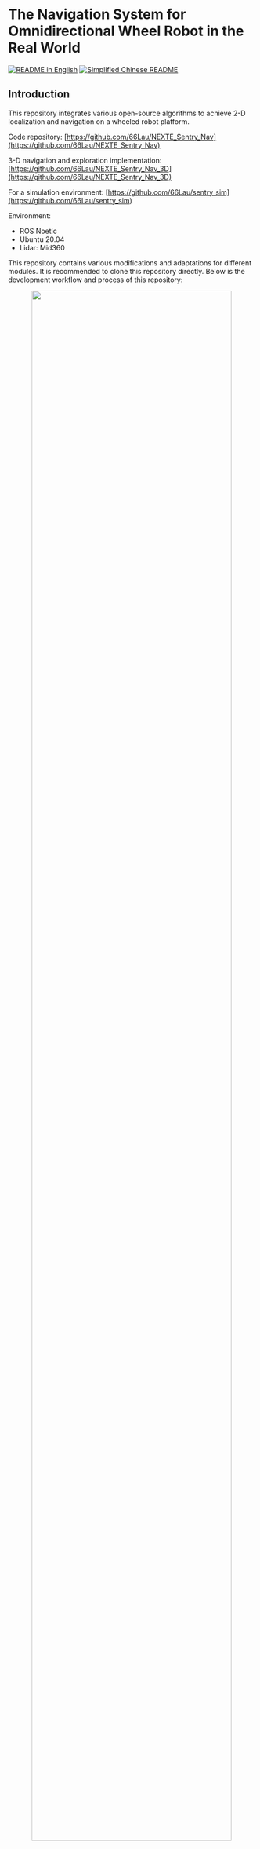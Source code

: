 # The Navigation System for Omnidirectional Wheel Robot in the Real World

[![README in English](https://img.shields.io/badge/English-d9d9d9)](./README.md)
[![Simplified Chinese README](https://img.shields.io/badge/简体中文-d9d9d9)](./README_CN.md)

## Introduction
This repository integrates various open-source algorithms to achieve 2-D localization and navigation on a wheeled robot platform.

Code repository: [https://github.com/66Lau/NEXTE_Sentry_Nav](https://github.com/66Lau/NEXTE_Sentry_Nav)

3-D navigation and exploration implementation: [https://github.com/66Lau/NEXTE_Sentry_Nav_3D](https://github.com/66Lau/NEXTE_Sentry_Nav_3D)

For a simulation environment: [https://github.com/66Lau/sentry_sim](https://github.com/66Lau/sentry_sim)

Environment:
- ROS Noetic
- Ubuntu 20.04  
- Lidar: Mid360

This repository contains various modifications and adaptations for different modules. It is recommended to clone this repository directly. Below is the development workflow and process of this repository:

<div align="center"><img src="doc/sentry_navigation.png" width=90% /></div>

## Hardware Info
- [MID360 Official Website](https://www.livoxtech.com/cn/mid-360)
- [Quick Start Guide for MID360](https://terra-1-g.djicdn.com/65c028cd298f4669a7f0e40e50ba1131/Mid360/Livox_Mid-360_Quick_Start_Guide_multi.pdf)
- [MID360 User Manual](https://terra-1-g.djicdn.com/65c028cd298f4669a7f0e40e50ba1131/Mid360/20230727/Livox_Mid-360_User_Manual_CHS.pdf)
- [Livox SDK2 Source Code](https://github.com/Livox-SDK/Livox-SDK2)
- [Livox ROS Driver 2 Source Code](https://github.com/Livox-SDK/livox_ros_driver2)

- [Livox ROS Driver 2 Installation Guide](https://blog.csdn.net/qq_29912325/article/details/130269367)
- [Virtual Machine and MID360 Bridging Guide](https://blog.csdn.net/sinat_39110395/article/details/123545816)

## Livox and Fast-Lio Configuration Process
1. Install [Livox SDK2](https://github.com/Livox-SDK/Livox-SDK2). The installation steps are detailed in the README. **Note:** Change the host IP to `192.168.1.50`. [How to modify Ubuntu IP](https://blog.csdn.net/sinat_39110395/article/details/123545816). The Lidar IP in this setup is `192.168.1.180`.
2. Install [Livox ROS Driver 2](https://github.com/Livox-SDK/livox_ros_driver2). Follow the steps in the README. **Note:** Before running, make sure to modify the host IP and Lidar IP in the configuration files.
3. Configure Fast-LIO:

References:  
- [FAST_LIO Repository](https://github.com/hku-mars/FAST_LIO)  
- [FAST-LIO Configuration Guide (Chinese)](https://blog.csdn.net/qq_42108414/article/details/131530293)  
- [Using MID360 with FAST-LIO2 on ROS1](https://blog.csdn.net/qq_52784762/article/details/132736322)  

```bash
sudo apt install libeigen3-dev
sudo apt install libpcl-dev
```

```bash
# Required for ROS2
sudo apt install ros-humble-pcl-ros
```

```bash
# Compile Fast-LIO
# Navigate to the 'src' directory of your workspace. Replace $A_ROS_DIR$ accordingly.
cd ~/$A_ROS_DIR$/src
git clone https://github.com/hku-mars/FAST_LIO.git
cd FAST_LIO
git submodule update --init
cd ../..
catkin_make
source devel/setup.bash
```

**Note:** If using MID360 (which requires `livox_ros_driver2` instead of `livox_ros_driver`), you need to modify `CMakeLists.txt` in the Fast-LIO repository to change `find_package(livox_ros_driver)` to `find_package(livox_ros_driver2)`. Also update `package.xml` and the corresponding `.cpp` files.

```bash
# Install Sophus
git clone https://github.com/strasdat/Sophus.git
cd Sophus
git checkout a621ff
mkdir build
cd build
cmake ../ -DUSE_BASIC_LOGGING=ON
make
sudo make install
```

If you encounter errors, refer to the [solution guide](https://blog.csdn.net/DerrickRose25/article/details/130173310).

Error example:
```bash
/home/lau/Sophus/sophus/so2.cpp:32:26: error: lvalue required as left operand of assignment
   unit_complex_.real() = 1.;
                          ^~
/home/lau/Sophus/sophus/so2.cpp:33:26: error: lvalue required as left operand of assignment
```

Modify `so2.cpp` at line 32:
```cpp
SO2::SO2()
{
  unit_complex_.real(1.);
  unit_complex_.imag(0.);
}
```

After successfully installing Sophus, recompile Fast-LIO.

Finally, run:
```bash
# Navigate to the workspace containing livox_ros_driver2
cd ~/$A_ROS_DIR$
source devel/setup.bash
roslaunch livox_ros_driver2 msg_MID360.launch
```

Open another terminal and run:
```bash
# Navigate to the workspace containing Fast-LIO
cd ~/$A_ROS_DIR$
source devel/setup.bash
roslaunch fast_lio mapping_mid360.launch
```

<div align="center"><img src="doc/fast_lio_1.png" width=90% /></div>
<div align="center"><img src="doc/fast_lio_2.png" width=90% /></div>
<div align="center">Fast-LIO Mapping Results, Automatically Saved in the PCD Directory</div>



## Navigation Process
### Introduction to Navigation:
- [ROS Navigation Basics](https://blog.csdn.net/Netceor/article/details/118997851)
- [Understanding ROS Robot Navigation](https://blog.csdn.net/qq_42406643/article/details/118754093)

---
### 1. Relocalization
After building the map, the robot can be localized using two methods:
- **Method 1:** Assume the initial position remains the same and use Fast-LIO’s odometry estimation for localization.
  - Drawbacks:
    1. The robot must start from the same initial position each time, otherwise, errors are introduced.
    2. Odometry drift accumulates over time.
- **Method 2:** Use the map for relocalization by matching the current Lidar point cloud with the prebuilt map. This method often requires manually setting the initial position estimate or utilizing additional robot sensors for rough initialization.

To avoid accumulated drift, **Method 2** is recommended: [FAST_LIO_LOCALIZATION](https://github.com/davidakhihiero/FAST_LIO_LOCALIZATION-ROS-NOETIC)

```bash
# Required packages, compatible with Python 3.8
sudo apt install ros-$ROS_DISTRO-ros-numpy
pip install numpy==1.21
pip install open3d
```

The original repository [FAST_LIO_LOCALIZATION](https://github.com/davidakhihiero/FAST_LIO_LOCALIZATION-ROS-NOETIC) was implemented in Python 2, but this repository replaces it with Python 3.

### Modifications to FAST_LIO_LOCALIZATION:
- `global_localization.py`
  - Change interpreter to `#!/usr/bin/python3`
  - Replace `import thread` with `import _thread` for Python 3 compatibility
  - Update Open3D API: `o3d.registration` → `o3d.pipelines.registration`
  - Modify `FOV = 6.28` on line 222 to match the actual Lidar range (for MID360: `2*pi` rad)
  - Update `FOV_FAR = 30` to match the actual max range of the Lidar

- `localization_MID360.launch`
  - Use `fastlio_mapping` with `mid360.launch` from Fast-LIO2
  - Adjust TF tree matching in line 28: `args="$(arg map) 5 _frame_id:=map cloud_pcd:=map" />`
  - Change `map` argument to the actual saved prior map path

Usage:
```bash
roslaunch livox_ros_driver2 msg_MID360.launch
roslaunch fast_lio_localization localization_MID360.launch 
# Publish initial pose (or use RViz to manually set it)
rosrun fast_lio_localization publish_initial_pose.py 0 0 0 0 0 0
```

---
### 2. Map Conversion (PCD to 2D Grid Map)
<div align="center"><img src="doc/sentry_navigation.png" width=90% /></div>
<div align="center">Red: Prebuilt 3D point cloud map from PCD. Black/White: Dense 2D grid map. Green: Real-time Lidar point cloud.</div>
<br>

**Why Convert?**
Since `move_base` relies on 2D grid maps for path planning, while Fast-LIO outputs 3D PCD maps, we need to convert PCD into a 2D grid map.

**Conversion Methods:**
1. **Offline PCD to Grid Map:**
   - Use [pcd_package](https://github.com/Hinson-A/pcd2pgm_package) (Reference: [Convert PCD to Grid Map](https://blog.csdn.net/Draonly/article/details/124537069))
   - Use `octomap_server` to generate a 2D occupancy grid from a 3D point cloud (Reference: [Generate 2D Grid Map](https://blog.csdn.net/sru_alo/article/details/85083030))
2. **Real-time 2D Grid Map Construction:**
   - Directly generate a 2D grid map while constructing the 3D point cloud

This repository includes both methods, with **Method 2** being the default.

**Setup:**
```bash
sudo apt install ros-noetic-map-server
sudo apt-get install ros-noetic-octomap-ros
sudo apt-get install ros-noetic-octomap-msgs
sudo apt-get install ros-noetic-octomap-server
sudo apt-get install ros-noetic-octomap-rviz-plugins
sudo apt-get install ros-noetic-move-base
```

**Method 1:**
```bash
roslaunch pcd2pgm run.launch
```

**Method 2:**
Using `octomap_server_node`, `Pointcloud2Map.launch` in `FAST_LIO` builds a 2D grid map in real-time.

If you want to save the generated maps:
1. The 3D point cloud map (PCD) will be automatically saved in `fast_lio/PCD` after running `sentry_build.launch`.
2. To save the 2D grid map, run:
```bash
# Save the PGM map file
rosrun map_server map_saver map:=/<Map Topic> -f PATH_TO_YOUR_FILE/mymap
# Example:
rosrun map_server map_saver map:=/projected_map -f /home/rm/ws_sentry/src/FAST_LIO/PCD/scans
```


### 3. Pointcloud2 to Lasercan
<div align="center"><img src="doc/sentry_navigation.png" width=90% /></div>
<div align="center">Green points represent real-time Lidar 2D point cloud used for real-time obstacle avoidance.</div>
<br>

In the `move_base` navigation framework, the local cost map requires real-time 2D point cloud data as input. FAST_LIO outputs a 3D point cloud (`/pointclouds2`), whereas `move_base` requires a 2D LaserScan (`/Laserscan`). Therefore, `/pointclouds2` needs to be converted to `/Laserscan`.

Based on [pointcloud_to_laserscan](https://github.com/ros-perception/pointcloud_to_laserscan.git).

Related blog post: [pointcloud_to_laserscan_blog](https://blog.csdn.net/qq_43176116/article/details/86095482)

Launch file: `PointsCloud2toLaserscan.launch`

---
### 4. Coordinate Frame Mapping

**Input:** `body` frame - The robot’s pose in the 3D point cloud coordinate system.  
**Output:** `body_2d` frame - The robot’s pose in the 2D grid map coordinate system.

Since `fast_lio_localization` outputs the `body` frame in the 3D point cloud coordinate system, while `move_base` requires a `map` frame in the 2D grid map coordinate system, a transformation is necessary.

The transformation depends on the Lidar installation. If the MID360 is mounted upright or slightly tilted but facing downward, set:
- `body_2d` position `(x, y, 0)`, keeping `x, y` synchronized with `body`
- `body_2d` orientation `(0,0,z,w)`, retaining only the yaw angle

For MID360 mounted upside-down (facing upward), modify the TF transformation accordingly.

Relevant code: `\sentry_nav\src\Trans_TF_2d.cpp`  
TF tutorial: [tf/Tutorials](http://wiki.ros.org/tf/Tutorials)



---
### 5. MOVE_BASE Obstacle Avoidance and Path Planning

This repository utilizes the open-source `move_base` framework for path planning and obstacle avoidance.

#### `Input` (Required Information): 
- `/Laserscans`: 2D point cloud data in the robot's coordinate frame.
- `/tf`: The following frames must be included in the TF tree:
  - `/map`: 2D grid map coordinate frame (named `map` in this repository).
  - `/odom`: Odometry frame (named `camera_init` in this repository).
  - `/base_link`: Robot's coordinate frame (named `body_2d` in this repository).
  - **Tip:** To check if the TF tree is correct, open `rqt` and use the TF tree plugin.
- `/map`: This is not a coordinate frame but the grid map information published by `map_server`.
  - In this repository, `map_server` is launched within `sentry_localize.launch` in `fast_lio_localization`.
- `move_base_simple/goal`: The target position for the robot, which can be set using the red arrow in `rviz`.
- `/odom`: Odometry information.
  - In this repository, `sentry_localize.launch` automatically starts Fast-LIO to publish odometry information.

#### `Output` (Key Topics to Monitor):
- `/cmd_vel`: Publishes velocity commands for robot movement.
  - **Tip:** If using ROS for the first time, monitor this topic carefully as it controls the robot's movement in terms of linear and angular velocity. Use `rqt` waveforms to verify correctness.
- Global and local paths.
- Cost map (obstacle avoidance cost grid).

<div align="center"><img src="doc/sentry_navigation_1.gif" width=60% /></div>
<div align="center">Real-world testing</div>
<br>

#### Implementation Details
For more details, refer to the official documentation:
- [move_base Wiki](http://wiki.ros.org/move_base)
- [dwa_local_planner Wiki](http://wiki.ros.org/dwa_local_planner)
- [Autolabor ROS Tutorials (Navigation Implementation 04 - Path Planning)](http://www.autolabor.com.cn/book/ROSTutorials/di-7-zhang-ji-qi-ren-dao-822a28-fang-771f29/72-dao-hang-shi-xian/724-dao-hang-shi-xian-04-lu-jing-gui-hua.html)

Relevant parameters and configurations are in the `Sentry_Nav` package.

1. **Build the map**
   - `roslaunch livox_ros_driver2 msg_MID360.launch`
   - `roslaunch fast_lio_localization sentry_build_map.launch`
   - Run the following command to save the grid map (the 3D point cloud PCD is automatically saved to the same path after execution):
   ```bash
   rosrun map_server map_saver map:=/projected_map -f /home/rm/ws_sentry/src/sentry_slam/FAST_LIO/PCD/scans
   ```

2. **Navigation**
   - Verify the 2D map, especially `scans.yaml`, and ensure that `origin [x,y,yaw]` does not contain `nan`. If necessary, modify it to `0`.
   - `roslaunch livox_ros_driver2 msg_MID360.launch`
   - `roslaunch fast_lio_localization sentry_localize.launch`
   - Publish an estimated initial position using `rviz` or:
     ```bash
     rosrun fast_lio_localization publish_initial_pose.py 0 0 0 0 0 0
     ```
   - `roslaunch sentry_nav sentry_movebase.launch`
   - Set a navigation goal in `rviz`.

   **Tip:** Use `rqt` to check `/cmd_vel`. In ROS:
   - The **red axis** represents `x`.
   - The **green axis** represents `y`.
   - The **blue axis** represents `z`.
   - A **positive angular velocity** indicates counterclockwise rotation, while a **negative value** indicates clockwise rotation.

### Adjusting param
- Why the robot's speed cannot reach the upper limit
  - [Reference1](https://answers.ros.org/question/12066/move_basebase_local_planner-maximum-velocity/)
  - [Referebce2](https://answers.ros.org/question/297226/velocity-doesnt-increase-when-using-move-base-navigation/)
  - [Reference3](https://answers.ros.org/question/267293/navigation-cant-reach-max-speed/)

## Serial and Decision
The navigation layer and the underlying control layer use serial port communication

### 1. Serial
After navigation starts, the system will generate a path and cmd_vel topic to control the movement of the robot.

This repo uses a virtual serial port to send data related to the lower computer.
[ros serial communication](https://blog.csdn.net/qq_43525704/article/details/103363414?ops_request_misc=&request_id=&biz_id=102&utm_term=ros%20chuan%20kou&utm_medium=distribute.pc_search_result.none-task-blog-2~all~sobaiduweb~default-0-103363414.nonecase&spm=1018.2226.3001.4187)

Set serial port permissions
```bash
sudo usermod -aG dialout $USER
# USRE is your username
# eg:
sudo usermod -aG dialout lau
```

#### 1. subscribe `cmd_vel`

#### 2.  use serial.write send data

#### 3. see /sentry_comm/sentry_serial/src/serial_send.cpp for detail

```bash 
rosrun sentry_serial sentry_send <serial port path>

#eg:

rosrun sentry_serial sentry_send /dev/ttyACM0
#default serial /dev/ttyACM0

```

## Operating command
The final command to use this navigation system:

  1. build the map
```bash
roslaunch livox_ros_driver2 msg_MID360.launch
roslaunch fast_lio_localization sentry_build_map.launch
rosrun map_server map_saver map:=/projected_map -f /home/rm/ws_sentry/src/sentry_slam/FAST_LIO/PCD/scans
```



  2. navigation(relocalization)
```bash
roslaunch livox_ros_driver2 msg_MID360.launch
roslaunch fast_lio_localization sentry_localize.launch
# use rviz publish initial guess position or `rosrun fast_lio_localization publish_initial_pose.py 0 0 0 0 0 0`
roslaunch sentry_nav sentry_movebase.launch
# use rviz publisn destination
roslaunch sentry_serial sentry_serial.launch
```

  3.navigation(odometry localization)
```bash
roslaunch livox_ros_driver2 msg_MID360.launch
roslaunch fast_lio_localization sentry_localize_odom.launch
# use rviz publish initial guess position or `rosrun fast_lio_localization publish_initial_pose.py 0 0 0 0 0 0`
roslaunch sentry_nav sentry_movebase.launch
# use rviz publisn destination
roslaunch sentry_serial sentry_serial.launch
```

If an error occurs when running directly, pay attention to the error message, etc. Most of them are path problems
<div align="center"><img src="doc/rosgraph-11-10.png" width=100% /></div>
<div align="center">ROS Node Graph</div>
<br>

<div align="center"><img src="doc/topic-11-10-up.png" width=100% /></div>

<div align="center"><img src="doc/topic-11-10-down.png" width=100% /></div>
<div align="center">TOPIC</div>
<br>

<div align="center"><img src="doc/tftree_nav.png" width=90% /></div>
<div align="center">TF_tree</div>
<br>
Here is a little explanation of the tf tree

- map->camera_init: tf conversion is published by relocation icp. If the odometer is used directly for positioning, it is statically published by static_transform_publisher.
- cmera_init->robot_foot_init: statically published by static_transform_publisher, which is the conversion from mid360 to the robot foot. Robot_foot_init means the initial position of the robot foot
- camera_init->body: published by the odometer information of fast_lio, which is the initial position of the radar and the relationship to the current position of the radar
- body->body_foot: the main function is to convert the radar position to the robot foot, which is also statically published
- map->body_2d: published by Trans_body_2d.cpp, the main function is to project the body onto the 2dmap

## Subsequent optimization or modification
The above content is the initial introduction to building robot navigation. Thanks to the good decoupling between different ROS function packages, the slam part, obstacle avoidance part, and path planning part can be modified and optimized independently in the future. For subsequent optimization or modification, you can refer to the following content:

### Change the local planner to dwa, and make cmd_vel output the y direction velocity of the omnidirectional mobile robot instead of using the default yaw

### use ema filter to smooth move_base output/cmd_vel.
Because the output of move_base/cmd_vel has a sudden change in speed and the control frequency is not high, the robot movement will be stuck. In order to smooth the movement of the robot, we use the `velocity_smoother_ema` package (based on the ema algorithm) to smooth the output speed. You can also use`yocs_velocity_smoother`.
```bash
git clone https://github.com/seifEddy/velocity_smoother_ema.git

```
launch file of velocity_smoother_ema的 has been added to sentry_movebase.launch file，and serial part subscribe the sommthed command`/smooth_cmd_cel`
<div align="center"><img src="doc/Filter-11-10.png" width=100% /></div>
<div align="center">EMA FILTER</div>
<br>


## F&Q
### 1. How to ensure that the grid map and the 3D point cloud map are completely overlapped

When using fast_lio to build a 3D point cloud map, the point cloud data is compressed to a 2D map using octomap. The constructed map can ensure that the robot posture in the 3D point cloud can be fully mapped to the 2D grid map

2023-12-21 Update:

Due to changes in the mechanical structure design, the robot's radar installation position has been changed to inverted, and most of the changes are in the branch [invert_lidar](https://github.com/66Lau/NEXTE_Sentry_Nav/tree/invert_lidar).



